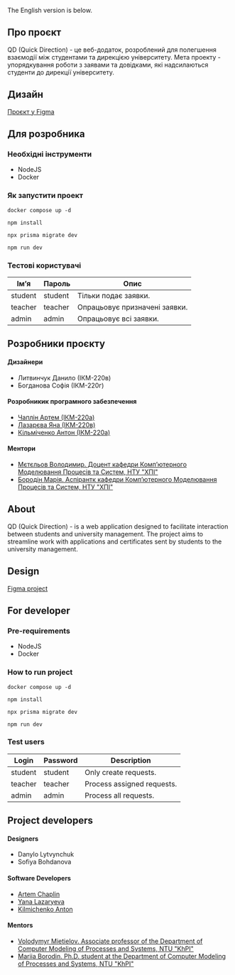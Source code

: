 The English version is below.

## Про проєкт
QD (Quick Direction) - це веб-додаток, розроблений для полегшення взаємодії між студентами та дирекцією університету. Мета проекту - упорядкування роботи з заявами та довідками, які надсилаються студенти до дирекції університету.

## Дизайн
[Проєкт у Figma](https://www.figma.com/design/GVFqq1vjDA0qj4dRtYq5oP/Project-2.0?node-id=0-1&node-type=canvas&t=nDKOquQxvM4OoXwz-0)

## Для розробника
### Необхідні інструменти
- NodeJS
- Docker

### Як запустити проект

```shell
docker compose up -d
```

```shell
npm install
```

```shell
npx prisma migrate dev
```

```shell
npm run dev
```

### Тестові користувачі
| Імʼя     | Пароль  | Опис                          |
|----------|---------|-------------------------------|
| student  | student | Тільки подає заявки.          |
| teacher  | teacher | Опрацьовує призначені заявки. |
| admin    | admin   | Опрацьовує всі заявки.        |

## Розробники проєкту
#### Дизайнери
- Литвинчук Данило (ІКМ-220в)
- Богданова Софія (ІКМ-220г)
#### Розробникик програмного забезпечення
- [Чаплін Артем (ІКМ-220а)](https://github.com/ArCheeq)
- [Лазарєва Яна (ІКМ-220в)](https://github.com/YanochkaLz)
- [Кільміченко Антон (ІКМ-220а)](https://github.com/BroodCaster)
#### Ментори
- [Мєтєльов Володимир. Доцент кафедри Комп’ютерного Моделювання Процесів та Систем, НТУ "ХПІ"](https://web.kpi.kharkov.ua/cmps/uk/myetyelov-volodimir-oleksandrovich/)
- [Бородін Марія. Аспірантк кафедри Комп’ютерного Моделювання Процесів та Систем, НТУ "ХПІ"](https://web.kpi.kharkov.ua/cmps/uk/pro-kafedru/vikladatskij-sklad/borodin-mariya-anatoliyivna/)


## About
QD (Quick Direction) - is a web application designed to facilitate interaction between students and university management. The project aims to streamline work with applications and certificates sent by students to the university management.

##  Design
[Figma project](https://www.figma.com/design/GVFqq1vjDA0qj4dRtYq5oP/Project-2.0?node-id=0-1&node-type=canvas&t=nDKOquQxvM4OoXwz-0)

## For developer
### Pre-requirements
- NodeJS
- Docker

### How to run project

```shell
docker compose up -d
```

```shell
npm install
```

```shell
npx prisma migrate dev
```

```shell
npm run dev
```

### Test users
| Login    | Password  | Description                |
|----------|-----------|----------------------------|
| student  | student   | Only create requests.      |
| teacher  | teacher   | Process assigned requests. |
| admin    | admin     | Process all requests.      |

## Project developers
#### Designers
- Danylo Lytvynchuk
- Sofiya Bohdanova
#### Software Developers
- [Artem Chaplin](https://github.com/ArCheeq)
- [Yana Lazaryeva](https://github.com/YanochkaLz)
- [Kilmichenko Anton](https://github.com/BroodCaster)
#### Mentors
- [Volodymyr Mietielov. Associate professor of the Department of Computer Modeling of Processes and Systems, NTU "KhPI"](https://web.kpi.kharkov.ua/cmps/en/magistral-staff/mietielov-volodymyr/)
- [Mariia Borodin. Ph.D. student at the Department of Computer Modeling of Processes and Systems, NTU "KhPI"](https://web.kpi.kharkov.ua/cmps/en/magistral-staff/borodin-mariia/)

